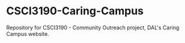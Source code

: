 # CSCI3190-Caring-Campus
Repository for CSCI3190 - Community Outreach project, DAL's Caring Campus website.

